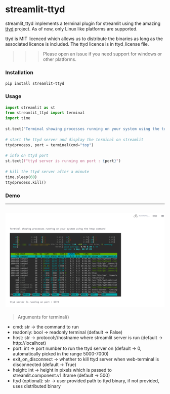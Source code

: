 # streamlit-ttyd

streamlit_ttyd implements a terminal plugin for streamlit using the amazing [ttyd](https://github.com/tsl0922/ttyd) project.
As of now, only Linux like platforms are supported.

ttyd is MIT licenced which allows us to distribute the binaries as long as the associated licence is included. 
The ttyd licence is in ttyd_license file.  

>>> Please open an issue if you need support for windows or other platforms. 

### Installation

```
pip install streamlit-ttyd
```


### Usage

```python
import streamlit as st
from streamlit_ttyd import terminal
import time 

st.text("Terminal showing processes running on your system using the top command")

# start the ttyd server and display the terminal on streamlit
ttydprocess, port = terminal(cmd="top")

# info on ttyd port
st.text(f"ttyd server is running on port : {port}")

# kill the ttyd server after a minute
time.sleep(60)
ttydprocess.kill()
```

### Demo 
---
![demo](demo.png)
---

> Arguments for terminal()

- cmd: str -> the command to run 
- readonly: bool -> readonly terminal (default -> False)
- host: str -> protocol://hostname where streamlit server is run (default -> http://localhost)
- port: int -> port number to run the ttyd server on (default -> 0, automatically picked in the range 5000-7000)
- exit_on_disconnect -> whether to kill ttyd server when web-terminal is disconnected (default -> True)
- height: int -> height in pixels which is passed to streamlit.component.v1.iframe (default -> 500)
- ttyd (optional): str -> user provided path to ttyd binary, if not provided, uses distributed binary
